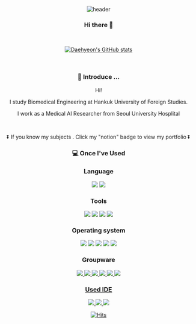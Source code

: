 <div align=center>
	

![header](https://capsule-render.vercel.app/api?type=wave&color=auto&height=300&section=header&text=🐧D.H%20Github&fontSize=90)
### Hi there 👋


<!-- <br/> -->

<!--  [![Solved.ac Profile](http://mazassumnida.wtf/api/v2/generate_badge?boj=dablro12)](https://solved.ac/dablro12/) -->

<!-- <br/> -->

<br/>

[![Daehyeon's GitHub stats](https://github-readme-stats.vercel.app/api?username=dablro12)](https://github.com/dablro12/github-readme-stats)

<br/>

### 🌱 Introduce ...
Hi! 

I study Biomedical Engineering at Hankuk University of Foreign Studies.

I work as a Medical AI Researcher from Seoul University Hosplital 

<br/>

⏬  If you know my subjects . Click my "notion" badge to view my portfolio ⏬ 
        
	
###  💻 Once I've Used 

### Language
<img src="https://img.shields.io/badge/Python-3776AB?style=flat&logo=Python&logoColor=CC6699"/>
<img src="https://img.shields.io/badge/C-A8B9CC?style=flat&logo=C&logoColor=CC6699"/>

        
### Tools

<img src="https://img.shields.io/badge/OpenAI-412991?style=flat&logo=OpenAI&logoColor=CC6699"/>
<img src="https://img.shields.io/badge/scikit-learn-F7931E?style=flat&logo=scikit-learn&logoColor=CC6699"/>
<img src="https://img.shields.io/badge/JSON-000000?style=flat&logo=JSON&logoColor=CC6699"/>
<img src="https://img.shields.io/badge/Numpy-013243?style=flat&logo=Numpy&logoColor=CC6699"/>

        
### Operating system
<img src="https://img.shields.io/badge/Linux-FCC624?style=flat&logo=Linux&logoColor=CC6699"/>
<img src="https://img.shields.io/badge/CentOS-262577?style=flat&logo=CentOS&logoColor=CC6699"/>
<img src="https://img.shields.io/badge/Ubuntu-E95420?style=flat&logo=Ubuntu&logoColor=CC6699"/>
<img src="https://img.shields.io/badge/RedHat-EE0000?style=flat&logo=RedHat&logoColor=CC6699"/>
<img src="https://img.shields.io/badge/Kali linux-557C94?style=flat&logo=Kali linux&logoColor=CC6699"/>
  
### Groupware
	
<a href="https://github.com/dablro12" target="_blank"><img src="https://img.shields.io/badge/GitHub-181717?style=flat&logo=GitHub&logoColor=CC6699"/>
<a href="https://valiant-barnacle-6bf.notion.site/Personal-making-Me-fdc2342835e24f9391fe2dfe28e271d0" target="_blank"><img src="https://img.shields.io/badge/Notion-000000?style=flat&logo=Notion&logoColor=CC6699"/>
<img src="https://img.shields.io/badge/Slack-4A154B?style=flat&logo=Slack&logoColor=CC6699"/>
<img src="https://img.shields.io/badge/Docker-2496ED?style=flat&logo=Docker&logoColor=CC6699"/>
<img src="https://img.shields.io/badge/Kubernetes-326CE5?style=flat&logo=Kubernetes&logoColor=CC6699"/>
<img src="https://img.shields.io/badge/Discord-5865F2 ?style=flat&logo=Discord&logoColor=CC6699"/>
### Used IDE
<img src="https://img.shields.io/badge/Jupyter-F37626 ?style=flat&logo=Jupyter&logoColor=CC6699"/>
<img src="https://img.shields.io/badge/Visual Studio Code-007ACC?style=flat&logo=Visual Studio Code&logoColor=CC6699">
<img src="https://img.shields.io/badge/Google Colab-F9AB00?style=flat&logo=Google Colab&logoColor=CC6699">
	
	  
	  
	  
	  
	  
	  
  [![Hits](https://hits.seeyoufarm.com/api/count/incr/badge.svg?url=https%3A%2F%2Fgithub.com%2Fdablro12&count_bg=%2379C83D&title_bg=%23555555&icon=github.svg&icon_color=%23E7E7E7&title=hits&edge_flat=false)](https://hits.seeyoufarm.com)
	 
</div>
	
	
 
<!--
**dablro12/dablro12** is a ✨ _special_ ✨ repository because its `README.md` (this file) appears on your GitHub profile.

Here are some ideas to get you started:

- 🔭 I’m currently working on ...
- 🌱 I’m currently learning ...
- 👯 I’m looking to collaborate on ...
- 🤔 I’m looking for help with ...
- 💬 Ask me about ...
- 📫 How to reach me: ...
- 😄 Pronouns: ...
- ⚡ Fun fact: ...
-->

